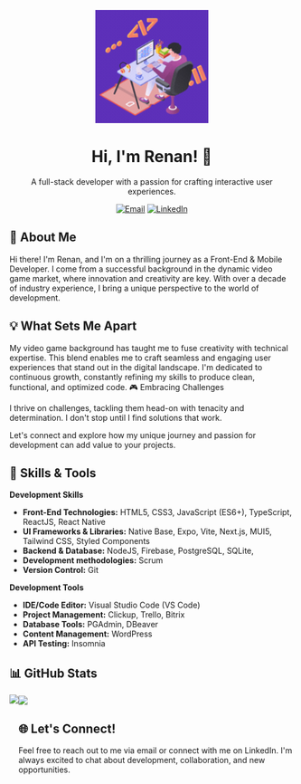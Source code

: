 <p align="center">
 <img src="/animation_lloe72k4_small.gif" width="200" height="200">
</p>
<h1 align="center">Hi, I'm Renan! 👋</h1>
<p align="center">
  A full-stack developer with a passion for crafting interactive user experiences.
</p>
<p align="center">
  <a href="mailto:renanbianchi@gmail.com"><img src="https://img.shields.io/badge/Email-Me-%23D14836.svg?&style=for-the-badge&logo=gmail&logoColor=white" alt="Email"></a>
  <a href="https://www.linkedin.com/in/bianchirenan/"><img src="https://img.shields.io/badge/LinkedIn-Connect-%230A66C2.svg?&style=for-the-badge&logo=linkedin&logoColor=white" alt="LinkedIn"></a>
</p>

##  🚀 About Me

Hi there! I'm Renan, and I'm on a thrilling journey as a Front-End & Mobile Developer. I come from a successful background in the dynamic video game market, where innovation and creativity are key. With over a decade of industry experience, I bring a unique perspective to the world of development.

## 💡 What Sets Me Apart

My video game background has taught me to fuse creativity with technical expertise. This blend enables me to craft seamless and engaging user experiences that stand out in the digital landscape. I'm dedicated to continuous growth, constantly refining my skills to produce clean, functional, and optimized code.
🎮 Embracing Challenges

I thrive on challenges, tackling them head-on with tenacity and determination. I don't stop until I find solutions that work.

Let's connect and explore how my unique journey and passion for development can add value to your projects.

 ## 💼 Skills & Tools

**Development Skills**
- **Front-End Technologies:** HTML5, CSS3, JavaScript (ES6+), TypeScript, ReactJS, React Native
- **UI Frameworks & Libraries:** Native Base, Expo, Vite, Next.js, MUI5, Tailwind CSS, Styled Components
- **Backend & Database:** NodeJS, Firebase, PostgreSQL, SQLite,
- **Development methodologies:** Scrum
- **Version Control:** Git

**Development Tools**
- **IDE/Code Editor:** Visual Studio Code (VS Code)
- **Project Management:** Clickup, Trello, Bitrix
- **Database Tools:** PGAdmin, DBeaver
- **Content Management:** WordPress
- **API Testing:** Insomnia

## 📊 GitHub Stats

<a>
  <img height=200 align="left" src="https://github-readme-stats.vercel.app/api?username=renanbianchi&show_icons=true&hide_rank=true&custom_title=My%20Stats&hide=prs&theme=dracula" />
</a>
<a>
  <img height=200 align="center" src="https://github-readme-stats.vercel.app/api/top-langs?username=renanbianchi&layout=compact&langs_count=8&card_width=320" />
</a>

## 🌐 Let's Connect!

Feel free to reach out to me via email or connect with me on LinkedIn. I'm always excited to chat about development, collaboration, and new opportunities.
